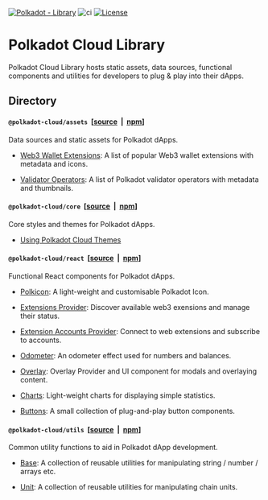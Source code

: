 <!-- markdown-link-check-disable -->
[![Polkadot - Library](https://img.shields.io/badge/Polkadot-Library-E6007A?logo=polkadot&logoColor=E6007A)]([https://github.com/polkadot-cloud/library]) ![ci](https://github.com/polkadot-cloud/library/actions/workflows/main.yml/badge.svg) [![License](https://img.shields.io/badge/License-GPL_3.0_only-blue.svg)](https://opensource.org/license/gpl-3-0/)
<!-- markdown-link-check-enable -->

# Polkadot Cloud Library

Polkadot Cloud Library hosts static assets, data sources, functional components and utilities for developers to plug &amp; play into their dApps.

## Directory

#### `@polkadot-cloud/assets`&nbsp; [[source](https://github.com/polkadot-cloud/library/tree/main/packages/assets) &nbsp;|&nbsp; [npm](https://www.npmjs.com/package/@polkadot-cloud/assets)]

Data sources and static assets for Polkadot dApps.

- [Web3 Wallet Extensions](https://polkadot.cloud/extensions): A list of popular Web3 wallet extensions with metadata and icons.

- [Validator Operators](https://polkadot.cloud/validators): A list of Polkadot validator operators with metadata and thumbnails.

#### `@polkadot-cloud/core`&nbsp; [[source](https://github.com/polkadot-cloud/library/tree/main/packages/cloud-core) &nbsp;|&nbsp; [npm](https://www.npmjs.com/package/@polkadot-cloud/core)]

Core styles and themes for Polkadot dApps.

- [Using Polkadot Cloud Themes](https://polkadot.cloud/using-themes)

#### `@polkadot-cloud/react`&nbsp; [[source](https://github.com/polkadot-cloud/library/tree/main/packages/cloud-react) &nbsp;|&nbsp; [npm](https://www.npmjs.com/package/@polkadot-cloud/react)]

Functional React components for Polkadot dApps.

- [Polkicon](https://polkadot.cloud/polkicon): A light-weight and customisable Polkadot Icon.

- [Extensions Provider](https://polkadot.cloud/extensions-provider): Discover available web3 exensions and manage their status.

- [Extension Accounts Provider](https://polkadot.cloud/extension-accounts-provider): Connect to web extensions and subscribe to accounts.

- [Odometer](https://polkadot.cloud/odometer): An odometer effect used for numbers and balances.

- [Overlay](https://polkadot.cloud/overlay): Overlay Provider and UI component for modals and overlaying content.

- [Charts](https://polkadot.cloud/charts): Light-weight charts for displaying simple statistics.

- [Buttons](https://polkadot.cloud/buttons): A small collection of plug-and-play button components.

#### `@polkadot-cloud/utils`&nbsp; [[source](https://github.com/polkadot-cloud/library/tree/main/packages/utils) &nbsp;|&nbsp; [npm](https://www.npmjs.com/package/@polkadot-cloud/utils)]

Common utility functions to aid in Polkadot dApp development.

- [Base](https://polkadot.cloud/base-utilities): A collection of reusable utilities for manipulating string / number / arrays etc.

- [Unit](https://polkadot.cloud/unit_utilities): A collection of reusable utilities for manipulating chain units.
